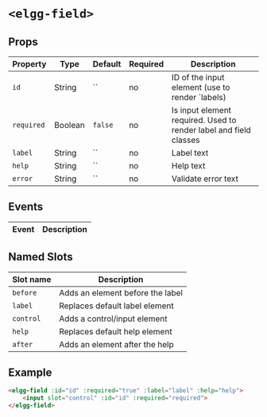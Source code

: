 # `<elgg-field>`

## Props

|Property      |Type          |Default       |Required      |Description                                                      |
|--------------|--------------|--------------|--------------|-----------------------------------------------------------------|
|`id`          |String        |``            |no            |ID of the input element (use to render `labels)                  |
|`required`    |Boolean       |`false`       |no            |Is input element required. Used to render label and field classes|
|`label`       |String        |``            |no            |Label text                                                       |
|`help`        |String        |``            |no            |Help text                                                        |
|`error`       |String        |``            |no            |Validate error text                                                        |

## Events

|Event                         |Description                                                          |
|------------------------------|---------------------------------------------------------------------|


## Named Slots

|Slot name                     |Description                                                          |
|------------------------------|---------------------------------------------------------------------|
|`before`                      |Adds an element before the label                                     |
|`label`                       |Replaces default label element                                       |
|`control`                     |Adds a control/input element                                         |
|`help`                        |Replaces default help element                                        |
|`after`                       |Adds an element after the help                                       |

## Example

```html
<elgg-field :id="id" :required="true" :label="label" :help="help">
    <input slot="control" :id="id" :required="required">
</elgg-field>
```
